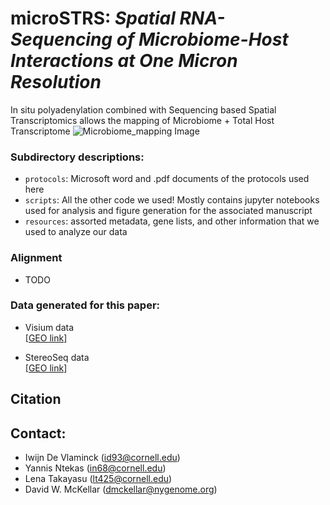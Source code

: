 # **microSTRS:** ***Spatial RNA-Sequencing of Microbiome-Host Interactions at One Micron Resolution***
In situ polyadenylation combined with Sequencing based Spatial Transcriptomics allows the mapping of Microbiome + Total Host Transcriptome
![Microbiome_mapping Image](Figures/figure.png)

### Subdirectory descriptions:
- `protocols`: Microsoft word and .pdf documents of the protocols used here
- `scripts`: All the other code we used! Mostly contains jupyter notebooks used for analysis and figure generation for the associated manuscript
- `resources`: assorted metadata, gene lists, and other information that we used to analyze our data

### Alignment
- TODO
### Data generated for this paper:
- Visium data   
[[GEO link](TODO)]

- StereoSeq data   
[[GEO link](TODO)] 


## Citation

## Contact:
- Iwijn De Vlaminck (id93@cornell.edu)
- Yannis Ntekas (in68@cornell.edu)
- Lena Takayasu (lt425@cornell.edu)
- David W. McKellar (dmckellar@nygenome.org)
